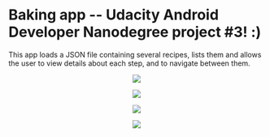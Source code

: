 # Baking app -- Udacity Android Developer Nanodegree project #3! :)

This app loads a JSON file containing several recipes, lists them and allows the user to view details about each step, and to navigate between them.

<p align="center">
  <img src="https://i.imgur.com/tAjVw3f.png">
</p>

<p align="center">
  <img src="https://i.imgur.com/PBviQpf.png">
</p>

<p align="center">
  <img src="https://i.imgur.com/pPWuKOc.png">
</p>

<p align="center">
  <img src="https://i.imgur.com/tf7isMw.png">
</p>
